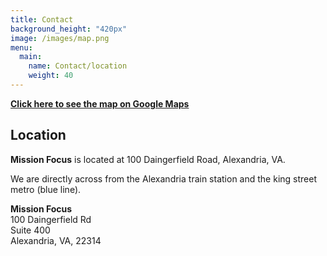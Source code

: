 ```yaml
---
title: Contact
background_height: "420px"
image: /images/map.png
menu:
  main:
    name: Contact/location
    weight: 40
---
```

[**Click here to see the map on Google Maps**](https://www.google.com/maps/place/100+Daingerfield+Rd,+Alexandria,+VA+22314/@38.8066022,-77.0575901,14z/data=!4m2!3m1!1s0x89b7b1aa83160eab:0xdfef005094df481)

## Location

**Mission Focus** is located at 100 Daingerfield Road, Alexandria, VA. 

We are directly across from the Alexandria train station and the king street metro (blue line). 


**Mission Focus**  
100 Daingerfield Rd  
Suite 400  
Alexandria, VA, 22314